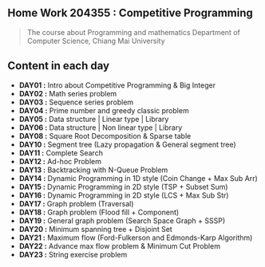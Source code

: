 ## Home Work 204355 : Competitive Programming
> The course about Programming and mathematics
 Department of Computer Science, Chiang Mai University

## **Content in each day**
 - **DAY01 :** Intro about Competitive Programming & Big Integer
 - **DAY02 :** Math series problem
 - **DAY03 :** Sequence series problem
 - **DAY04 :** Prime number and greedy classic problem
 - **DAY05 :** Data structure | Linear type | Library
 - **DAY06 :** Data structure | Non linear type | Library
 - **DAY08 :** Square Root Decomposition & Sparse table
 - **DAY10 :** Segment tree (Lazy propagation & General segment tree)
 - **DAY11 :** Complete Search
 - **DAY12 :** Ad-hoc Problem
 - **DAY13 :** Backtracking with N-Queue Problem
 - **DAY14 :** Dynamic Programming in 1D style (Coin Change + Max Sub Arr)
 - **DAY15 :** Dynamic Programming in 2D style (TSP + Subset Sum)
 - **DAY16 :** Dynamic Programming in 2D style (LCS + Max Sub Str)
 - **DAY17 :** Graph problem (Traversal)
 - **DAY18 :** Graph problem (Flood fill + Component)
 - **DAY19 :** General graph problem (Search Space Graph + SSSP)
 - **DAY20 :** Minimum spanning tree + Disjoint Set
 - **DAY21 :** Maximum flow (Ford-Fulkerson and Edmonds-Karp Algorithm)
 - **DAY22 :** Advance max flow problem & Minimum Cut Problem
 - **DAY23 :** String exercise problem

